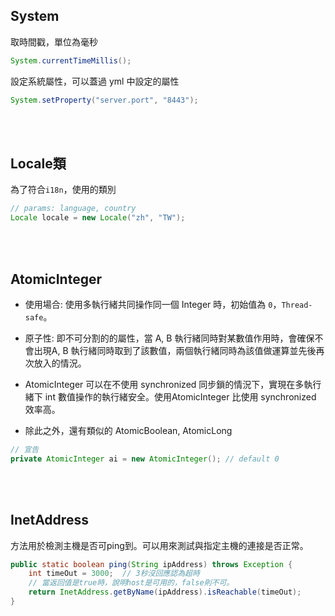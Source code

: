 ## System
取時間戳，單位為毫秒
```java
System.currentTimeMillis();
```

設定系統屬性，可以蓋過 yml 中設定的屬性
```java
System.setProperty("server.port", "8443");
```

<br/>

<br/>

## Locale類
為了符合`i18n`，使用的類別

```java
// params: language, country
Locale locale = new Locale("zh", "TW");
```

<br/>

<br/>

## AtomicInteger
* 使用場合: 使用多執行緒共同操作同一個 Integer 時，初始值為 `0`，`Thread-safe`。

* 原子性: 即不可分割的的屬性，當 A, B 執行緒同時對某數值作用時，會確保不會出現A, B 執行緒同時取到了該數值，兩個執行緒同時為該值做運算並先後再次放入的情況。
 
* AtomicInteger 可以在不使用 synchronized 同步鎖的情況下，實現在多執行緒下 int 數值操作的執行緒安全。使用AtomicInteger 比使用 synchronized 效率高。

* 除此之外，還有類似的 AtomicBoolean, AtomicLong

```java
// 宣告
private AtomicInteger ai = new AtomicInteger(); // default 0
```

<br/>

<br/>

## InetAddress
方法用於檢測主機是否可ping到。可以用來測試與指定主機的連接是否正常。
```java
public static boolean ping(String ipAddress) throws Exception {
    int timeOut = 3000;  // 3秒沒回應認為超時
    // 當返回值是true時，說明host是可用的，false則不可。
    return InetAddress.getByName(ipAddress).isReachable(timeOut);
}
```